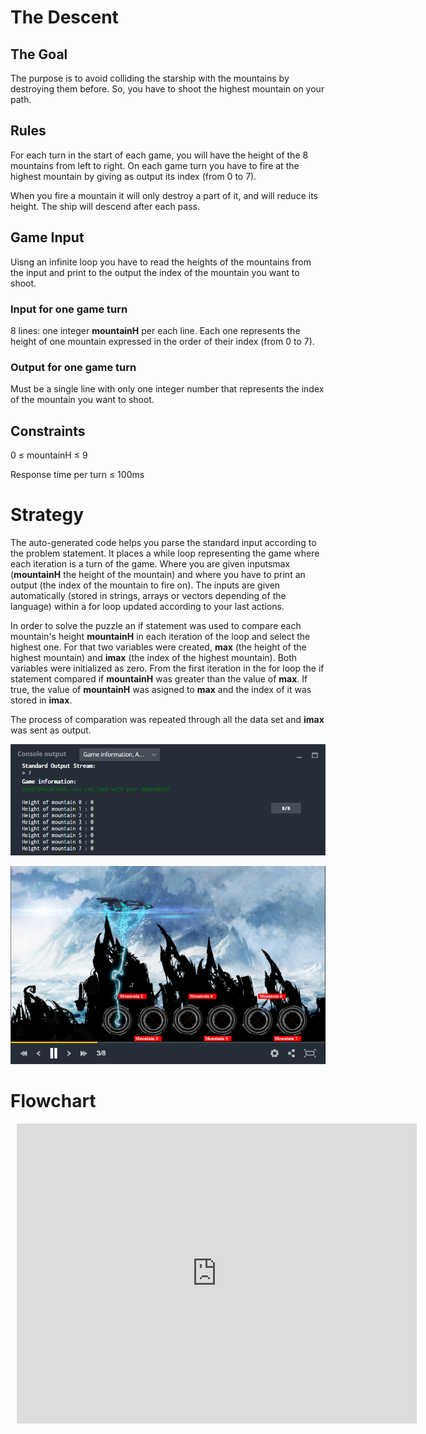 # The Descent
## 	The Goal
The purpose is to avoid colliding the starship with the mountains by destroying them before. So, you have to shoot the highest mountain on your path.
## Rules
For each turn in the start of each game, you will have the height of the 8 mountains from left to right.
On each game turn you have to fire at the highest mountain by giving as output its index (from 0 to 7).

When you fire a mountain it will only destroy a part of it, and will reduce its height. The ship will descend after each pass.  

## Game Input
Uisng an infinite loop you have to read the heights of the mountains from the input and print to the output the index of the mountain you want to shoot.
### Input for one game turn
8 lines: one integer **mountainH** per each line. Each one represents the height of one mountain expressed in the order of their index (from 0 to 7).
### Output for one game turn
Must be a single line with only one integer number that represents the index of the mountain you want to shoot.
## Constraints

0 ≤ mountainH ≤ 9

Response time per turn ≤ 100ms

# Strategy

The auto-generated code helps you parse the standard input according to the problem statement. It places a while loop representing the game where each iteration is a turn of the game. Where you are given inputsmax (**mountainH** the height of the mountain) and where you have to print an output (the index of the mountain to fire on). The inputs are given automatically (stored in strings, arrays or vectors depending of the language) within a for loop updated according to your last actions.

In order to solve the puzzle an if statement was used to compare each mountain's height **mountainH** in each iteration of the loop and select the highest one. For that two variables were created, **max** (the height of the highest mountain) and **imax** (the index of the highest mountain). Both variables were initialized as zero. From the first iteration in the for loop the if statement compared if **mountainH** was greater than the value of **max**. If true, the value of **mountainH** was asigned to **max** and the index of it was stored in **imax**.    

The process of comparation was repeated through all the data set and **imax** was sent as output.

![](the_descent_co.png)

![](the_descent.png)

# Flowchart

<div style="width: 640px; height: 480px; margin: 10px; position: relative;"><iframe allowfullscreen frameborder="0" style="width:640px; height:480px" src="https://lucid.app/documents/embeddedchart/7b73ff15-58df-4bd7-acd6-a6938ec94698" id="_Wnpunq7kgiM"></iframe></div>
